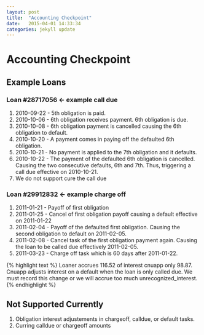 ```yaml
---
layout: post
title:  "Accounting Checkpoint"
date:   2015-04-01 14:33:34
categories: jekyll update
---
```


# Accounting Checkpoint

## Example Loans

### Loan #28717056 <- example call due
1. 2010-09-22 - 5th obligation is paid.
2. 2010-10-06 - 6th obligation receives payment. 6th obligation is due.
3. 2010-10-08 - 6th obligation payment is cancelled causing the
   6th obligation to default.
4. 2010-10-20 - A payment comes in paying off the defaulted 6th
   obligation.
5. 2010-10-21 - No payment is applied to the 7th obligation and it defaults.
4. 2010-10-22 - The payment of the defaulted 6th obligation is cancelled.
   Causing the two consecutive defaults, 6th and 7th. Thus,
   triggering a call due effective on 2010-10-21.
5. We do not support cure the call due

### Loan #29912832 <- example charge off
1. 2011-01-21 - Payoff of first obligation
2. 2011-01-25 - Cancel of first obligation payoff causing a default
   effective on 2011-01-22
3. 2011-02-04 - Payoff of the defaulted first obligation. Causing the
   second obligation to default on 2011-02-05.
4. 2011-02-08 - Cancel task of the first obligation payment again.
   Causing the loan to be called due effectively 2011-02-05.
5. 2011-03-23 - Charge off task which is 60 days after 2011-01-22.

{% highlight text %}
Loaner accrues 116.52 of interest cnuapp only 98.87. Cnuapp adjusts
interest on a default when the loan is only called due. We must record
this change or we will accrue too much unrecognized_interest.
{% endhighlight %}

## Not Supported Currently
1. Obligation interest adjustements in chargeoff, calldue, or default tasks.
2. Curring calldue or chargeoff amounts
